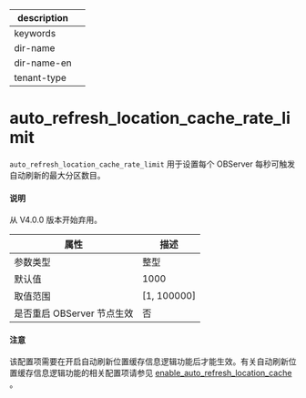 |description||
|---|---|
|keywords||
|dir-name||
|dir-name-en||
|tenant-type||

auto_refresh_location_cache_rate_limit
===========================================================

`auto_refresh_location_cache_rate_limit` 用于设置每个 OBServer 每秒可触发自动刷新的最大分区数目。

<main id="notice" type='explain'>
  <h4>说明</h4>
  <p>  从 V4.0.0 版本开始弃用。  </p>
</main>

|      **属性**      |    **描述**     |
|------------------|---------------|
| 参数类型             | 整型            |
| 默认值              | 1000          |
| 取值范围             | \[1, 100000\] |
| 是否重启 OBServer 节点生效 | 否             |

<main id="notice" type='notice'>
  <h4>注意</h4>
  <p>  该配置项需要在开启自动刷新位置缓存信息逻辑功能后才能生效。有关自动刷新位置缓存信息逻辑功能的相关配置项请参见 <a href="../300.cluster-level-configuration-items/6600.enable_auto_refresh_location_cache.md">enable_auto_refresh_location_cache</a> 。   </p>
</main>
